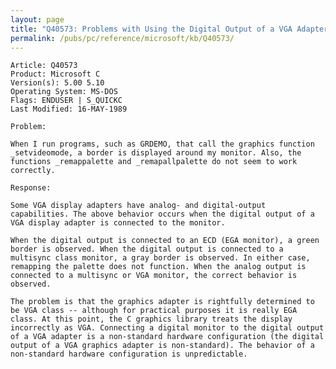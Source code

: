 ```yaml
---
layout: page
title: "Q40573: Problems with Using the Digital Output of a VGA Adapter"
permalink: /pubs/pc/reference/microsoft/kb/Q40573/
---
```


	Article: Q40573
	Product: Microsoft C
	Version(s): 5.00 5.10
	Operating System: MS-DOS
	Flags: ENDUSER | S_QUICKC
	Last Modified: 16-MAY-1989
	
	Problem:
	
	When I run programs, such as GRDEMO, that call the graphics function
	_setvideomode, a border is displayed around my monitor. Also, the
	functions _remappalette and _remapallpalette do not seem to work
	correctly.
	
	Response:
	
	Some VGA display adapters have analog- and digital-output
	capabilities. The above behavior occurs when the digital output of a
	VGA display adapter is connected to the monitor.
	
	When the digital output is connected to an ECD (EGA monitor), a green
	border is observed. When the digital output is connected to a
	multisync class monitor, a gray border is observed. In either case,
	remapping the palette does not function. When the analog output is
	connected to a multisync or VGA monitor, the correct behavior is
	observed.
	
	The problem is that the graphics adapter is rightfully determined to
	be VGA class -- although for practical purposes it is really EGA
	class. At this point, the C graphics library treats the display
	incorrectly as VGA. Connecting a digital monitor to the digital output
	of a VGA adapter is a non-standard hardware configuration (the digital
	output of a VGA graphics adapter is non-standard). The behavior of a
	non-standard hardware configuration is unpredictable.

